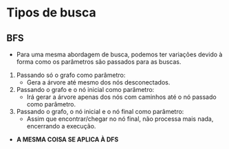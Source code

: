 # Tipos de busca

## BFS
* Para uma mesma abordagem de busca, podemos ter variações devido à forma como os parâmetros são passados para as buscas.
1. Passando só o grafo como parâmetro:
    - Gera a árvore até mesmo dos nós desconectados.
2. Passando o grafo e o nó inicial como parâmetro:
    - Irá gerar a árvore apenas dos nós com caminhos até o nó passado como parâmetro.
3. Passando o grafo, o nó inicial e o nó final como parâmetro:
    - Assim que encontrar/chegar no nó final, não processa mais nada, encerrando a execução.

* **A MESMA COISA SE APLICA À DFS**
